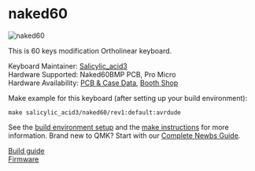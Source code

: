 # naked60

![naked60](https://cdn-ak.f.st-hatena.com/images/fotolife/S/Salicylic_acid3/20190530/20190530040355.jpg)

This is 60 keys modification Ortholinear keyboard. 

Keyboard Maintainer: [Salicylic_acid3](https://github.com/Salicylic-acid3)  
Hardware Supported: Naked60BMP PCB, Pro Micro  
Hardware Availability: [PCB & Case Data](https://github.com/Salicylic-acid3/PCB_Data), [Booth Shop](https://salicylic-acid3.booth.pm/items/1360780)

Make example for this keyboard (after setting up your build environment):

    make salicylic_acid3/naked60/rev1:default:avrdude

See the [build environment setup](https://docs.qmk.fm/#/getting_started_build_tools) and the [make instructions](https://docs.qmk.fm/#/getting_started_make_guide) for more information. Brand new to QMK? Start with our [Complete Newbs Guide](https://docs.qmk.fm/#/newbs).

[Build guide](https://salicylic-acid3.hatenablog.com/entry/naked60bmp-build-guide)  
[Firmware](https://github.com/Salicylic-acid3/qmk_firmware/tree/master/keyboards/naked60)  
